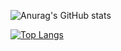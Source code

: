 ![Anurag's GitHub stats](https://github-readme-stats.vercel.app/api?username=PedroSzSantana&show_icons=true&theme=radical)

[![Top Langs](https://github-readme-stats.vercel.app/api/top-langs/?username=PedroSzSantana&layout=compact)](https://github.com/anuraghazra/github-readme-stats)

